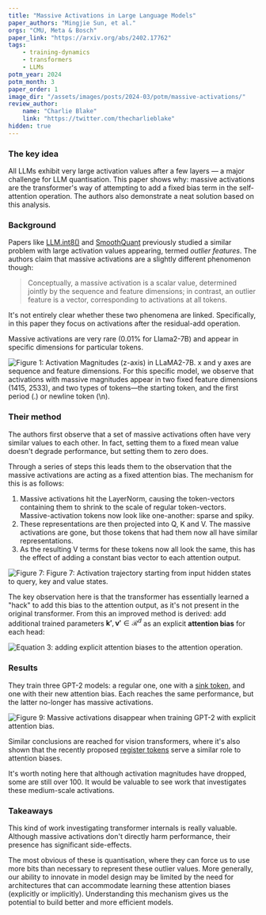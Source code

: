```yaml
---
title: "Massive Activations in Large Language Models"
paper_authors: "Mingjie Sun, et al."
orgs: "CMU, Meta & Bosch"
paper_link: "https://arxiv.org/abs/2402.17762"
tags:
    - training-dynamics
    - transformers
    - LLMs
potm_year: 2024
potm_month: 3
paper_order: 1
image_dir: "/assets/images/posts/2024-03/potm/massive-activations/"
review_author:
    name: "Charlie Blake"
    link: "https://twitter.com/thecharlieblake"
hidden: true
---
```


### The key idea

All LLMs exhibit very large activation values after a few layers — a major challenge for LLM quantisation. This paper shows why: massive activations are the transformer's way of attempting to add a fixed bias term in the self-attention operation. The authors also demonstrate a neat solution based on this analysis.

### Background

Papers like [LLM.int8()](https://arxiv.org/abs/2208.07339) and [SmoothQuant](https://arxiv.org/abs/2211.10438) previously studied a similar problem with large activation values appearing, termed _outlier features_. The authors claim that massive activations are a slightly different phenomenon though:

> Conceptually, a massive activation is a scalar value, determined jointly by the sequence and feature dimensions; in contrast, an outlier feature is a vector, corresponding to activations at all tokens.

It's not entirely clear whether these two phenomena are linked. Specifically, in this paper they focus on activations after the residual-add operation.

Massive activations are very rare (0.01% for Llama2-7B) and appear in specific dimensions for particular tokens.

<img src="{{ page.image_dir | append: 'figure_1.png' | relative_url }}" alt="Figure 1: Activation Magnitudes (z-axis) in LLaMA2-7B. x and y axes are sequence and feature dimensions. For this specific model, we observe that activations with massive magnitudes appear in two fixed feature dimensions (1415, 2533), and two types of tokens—the starting token, and the first period (.) or newline token (\n).">

### Their method

The authors first observe that a set of massive activations often have very similar values to each other. In fact, setting them to a fixed mean value doesn't degrade performance, but setting them to zero does.

Through a series of steps this leads them to the observation that the massive activations are acting as a fixed attention bias. The mechanism for this is as follows:

1. Massive activations hit the LayerNorm, causing the token-vectors containing them to shrink to the scale of regular token-vectors. Massive-activation tokens now look like one-another: sparse and spiky.
2. These representations are then projected into Q, K and V. The massive activations are gone, but those tokens that had them now all have similar representations.
3. As the resulting V terms for these tokens now all look the same, this has the effect of adding a constant bias vector to each attention output.

<img src="{{ page.image_dir | append: 'figure_7.png' | relative_url }}" alt="Figure 7: Figure 7: Activation trajectory starting from input hidden states to query, key and value states.">

The key observation here is that the transformer has essentially learned a "hack" to add this bias to the attention output, as it's not present in the original transformer. From this an improved method is derived: add additional trained parameters $\mathbf{k'}, \mathbf{v'} \in \mathcal{R}^d$ as an explicit **attention bias** for each head:

<img class="constrained_img" src="{{ page.image_dir | append: 'equation_3.png' | relative_url }}" alt="Equation 3: adding explicit attention biases to the attention operation.">

### Results

They train three GPT-2 models: a regular one, one with a [sink token](https://arxiv.org/abs/2309.17453), and one with their new attention bias. Each reaches the same performance, but the latter no-longer has massive activations.

<img src="{{ page.image_dir | append: 'figure_9.png' | relative_url }}" alt="Figure 9: Massive activations disappear when training GPT-2 with explicit attention bias.">

Similar conclusions are reached for vision transformers, where it's also shown that the recently proposed [register tokens](https://arxiv.org/abs/2309.16588) serve a similar role to attention biases.

It's worth noting here that although activation magnitudes have dropped, some are still over 100. It would be valuable to see work that investigates these medium-scale activations.

### Takeaways

This kind of work investigating transformer internals is really valuable. Although massive activations don't directly harm performance, their presence has significant side-effects.

The most obvious of these is quantisation, where they can force us to use more bits than necessary to represent these outlier values. More generally, our ability to innovate in model design may be limited by the need for architectures that can accommodate learning these attention biases (explicitly or implicitly). Understanding this mechanism gives us the potential to build better and more efficient models.